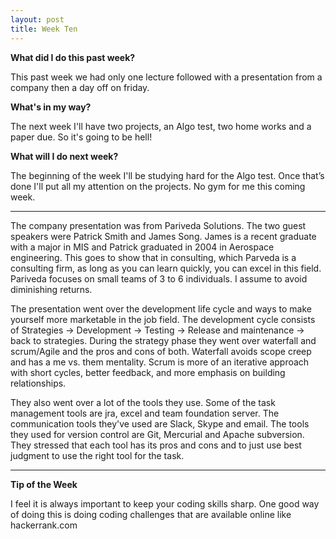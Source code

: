 ```yaml
---
layout: post
title: Week Ten
---
```

<b>What did I do this past week?</b><br>
<p>This past week we had only one lecture followed with a presentation from a company then a day off on friday.</p>
<b>What's in my way?</b><br>
<p>The next week I'll have two projects, an Algo test, two home works and a paper due. So it's going to be hell!</p>
<b>What will I do next week?</b><br>
<p>The beginning of the week I'll be studying hard for the Algo test. Once that’s done I'll put all my attention on the projects. No gym for me this coming week.</p>
<hr>
<p>The company presentation was from Pariveda Solutions. The two guest speakers were Patrick Smith and James Song. James is a recent graduate with a major in MIS and Patrick graduated in 2004 in Aerospace engineering. This goes to show that in consulting, which Parveda is a consulting firm, as long as you can learn quickly, you can excel in this field. Pariveda focuses on small teams of 3 to 6 individuals. I assume to avoid diminishing returns. </p>

<p>The presentation went over the development life cycle and ways to make yourself more marketable in the job field. The development cycle consists of Strategies -> Development -> Testing -> Release and maintenance -> back to strategies. During the strategy phase they went over waterfall and scrum/Agile and the pros and cons of both. Waterfall avoids scope creep and has a me vs. them mentality. Scrum is more of an iterative approach with short cycles, better feedback, and more emphasis on building relationships.</p>

<p>They also went over a lot of the tools they use. Some of the task management tools are jra, excel and team foundation server. The communication tools they've used are Slack, Skype and email. The tools they used for version control are Git, Mercurial and Apache subversion. They stressed that each tool has its pros and cons and to just use best judgment to use the right tool for the task. </p>
<hr>

<b>Tip of the Week</b><br>
<p>I feel it is always important to keep your coding skills sharp. One good way of doing this is doing coding challenges that are available online like hackerrank.com</p>

